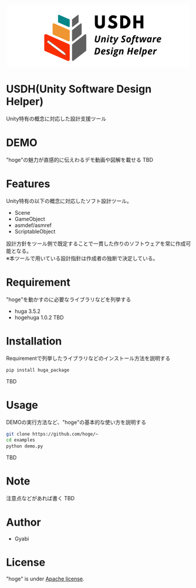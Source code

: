 <div align="center">
<img src="./Docs/icon/2.png">
</div>

# USDH(Unity Software Design Helper)

Unity特有の概念に対応した設計支援ツール  

# DEMO

"hoge"の魅力が直感的に伝えわるデモ動画や図解を載せる
TBD

# Features

Unity特有の以下の概念に対応したソフト設計ツール。
- Scene
- GameObject
- asmdef/asmref
- ScriptableObject

設計方針をツール側で既定することで一貫した作りのソフトウェアを常に作成可能となる。  
※本ツールで用いている設計指針は作成者の独断で決定している。

# Requirement

"hoge"を動かすのに必要なライブラリなどを列挙する

* huga 3.5.2
* hogehuga 1.0.2
TBD

# Installation

Requirementで列挙したライブラリなどのインストール方法を説明する

```bash
pip install huga_package
```
TBD

# Usage

DEMOの実行方法など、"hoge"の基本的な使い方を説明する

```bash
git clone https://github.com/hoge/~
cd examples
python demo.py
```
TBD

# Note

注意点などがあれば書く
TBD

# Author

* Gyabi

# License

"hoge" is under [Apache license](http://www.apache.org/licenses/).